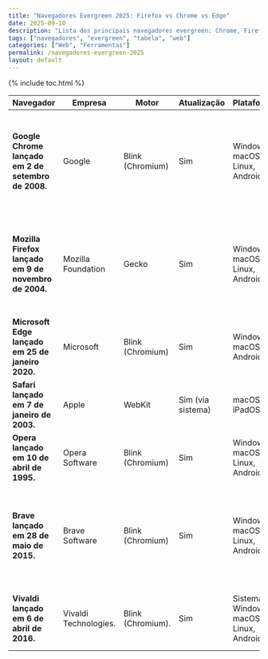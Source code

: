 ```yaml
---
title: "Navegadores Evergreen 2025: Firefox vs Chrome vs Edge"
date: 2025-09-10
description: "Lista dos principais navegadores evergreen: Chrome, Firefox, Edge, Safari, Opera, Brave e Vivaldi — sempre atualizados, seguros e compatíveis."
tags: ["navegadores", "evergreen", "tabela", "web"]
categories: ["Web", "Ferramentas"]
permalink: /navegadores-evergreen-2025
layout: default
---
```



{% include toc.html %}


<section class="post-content">
           






<table class="evergreen-table">
  <thead>
    <tr>
      <th>Navegador</th>
      <th>Empresa</th>
      <th>Motor</th>
      <th>Atualização</th>
      <th>Plataformas</th>
      <th>Notas</th>
    </tr>
  </thead>
  <tbody>
    <tr>
      <td data-label="Navegador"><strong>Google Chrome lançado em 2 de setembro de 2008.</strong></td>
      <td data-label="Empresa">Google</td>
      <td data-label="Motor">Blink (Chromium)</td>
      <td data-label="Atualização">Sim</td>
      <td data-label="Plataformas">Windows, macOS, Linux, Android, iOS</td>
      <td data-label="Notas">Mais usado no mundo. Suporte a extensões, sincronização, DevTools avançadas, para desenvolvimento de páginas web ou projetos diferenciados.</td>
    </tr>
    <tr>
      <td data-label="Navegador"><strong>Mozilla Firefox lançado em 9 de novembro de 2004.</strong></td>
      <td data-label="Empresa">Mozilla Foundation</td>
      <td data-label="Motor">Gecko</td>
      <td data-label="Atualização"> Sim</td>
      <td data-label="Plataformas">Windows, macOS, Linux, Android</td>
      <td data-label="Notas">Open source, foco em privacidade, customizável. Versão ESR para empresas, suporte de longo prazo, baseado na versão estável.</td>
    </tr>
    <tr>
      <td data-label="Navegador"><strong>Microsoft Edge lançado em 25 de janeiro 2020.</strong></td>
      <td data-label="Empresa">Microsoft</td>
      <td data-label="Motor">Blink (Chromium)</td>
      <td data-label="Atualização"> Sim</td>
      <td data-label="Plataformas">Windows, macOS, Android, iOS</td>
      <td data-label="Notas">Substituto do monolítico IE. Integrado ao Windows, com bom desempenho.</td>
    </tr>
    <tr>
      <td data-label="Navegador"><strong>Safari lançado em 7 de janeiro de 2003.</strong></td>
      <td data-label="Empresa">Apple</td>
      <td data-label="Motor">WebKit</td>
      <td data-label="Atualização"> Sim (via sistema)</td>
      <td data-label="Plataformas">macOS, iOS, iPadOS</td>
      <td data-label="Notas">Otimizado para Apple. Menor consumo de bateria.</td>
    </tr>
    <tr>
      <td data-label="Navegador"><strong>Opera lançado em 10 de abril de 1995.</strong></td>
      <td data-label="Empresa">Opera Software</td>
      <td data-label="Motor">Blink (Chromium)</td>
      <td data-label="Atualização"> Sim</td>
      <td data-label="Plataformas">Windows, macOS, Linux, Android, iOS</td>
      <td data-label="Notas">Incluindo VPN grátis, ad-blocker, modo trabalho, fácil de configurar.</td>
    </tr>
    <tr>
      <td data-label="Navegador"><strong>Brave lançado em 28 de maio de 2015.</strong></td>
      <td data-label="Empresa">Brave Software</td>
      <td data-label="Motor">Blink (Chromium)</td>
      <td data-label="Atualização"> Sim</td>
      <td data-label="Plataformas">Windows, macOS, Linux, Android, iOS</td>
      <td data-label="Notas">Bloqueia anúncios e trackers por padrão. Recompensas com a carteira de criptomoedas BAT, que possui um alto padrão de segurança.</td>
    </tr>
    <tr>
      <td data-label="Navegador"><strong>Vivaldi lançado em 6 de abril de 2016.</strong></td>
      <td data-label="Empresa">Vivaldi Technologies.</td>
      <td data-label="Motor">Blink (Chromium).</td>
      <td data-label="Atualização"> Sim</td>
      <td data-label="Plataformas">Sistemas Windows, macOS, Linux, Android.</td>
      <td data-label="Notas">Altamente customizável. Desenvolvido por ex-funcionários do Opera.</td>
    </tr>
  </tbody>
</table>


